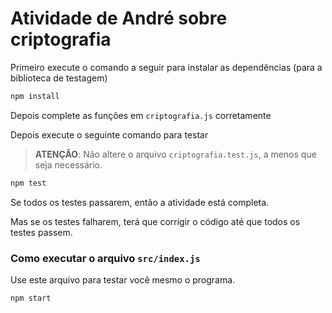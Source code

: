 # Atividade de André sobre criptografia

Primeiro execute o comando a seguir para instalar as dependências (para a biblioteca de testagem)

```bash
npm install
```

Depois complete as funções em `criptografia.js` corretamente

Depois execute o seguinte comando para testar

> **ATENÇÃO**: Não altere o arquivo `criptografia.test.js`, a menos que seja necessário.

```bash
npm test
```

Se todos os testes passarem, então a atividade está completa.

Mas se os testes falharem, terá que corrigir o código até que todos os testes passem.

### Como executar o arquivo `src/index.js`

Use este arquivo para testar você mesmo o programa.

```bash
npm start
```
